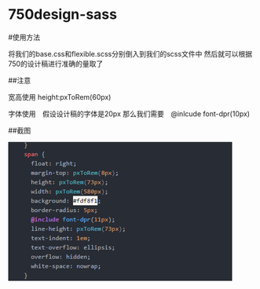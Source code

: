# 750design-sass
#使用方法
<p>将我们的base.css和flexible.scss分别倒入到我们的scss文件中 然后就可以根据750的设计稿进行准确的量取了</p>
##注意
<p>宽高使用  height:pxToRem(60px)</p>
<p>字体使用　假设设计稿的字体是20px 那么我们需要　@inlcude font-dpr(10px)</p>
##截图
<p><img src='./importCss/img.png' /></p>
